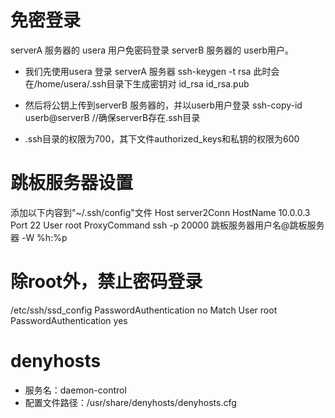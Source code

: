 # 免密登录

serverA 服务器的 usera 用户免密码登录 serverB 服务器的 userb用户。

* 我们先使用usera 登录 serverA 服务器
ssh-keygen -t rsa
此时会在/home/usera/.ssh目录下生成密钥对 id_rsa id_rsa.pub

* 然后将公钥上传到serverB 服务器的，并以userb用户登录
ssh-copy-id userb@serverB //确保serverB存在.ssh目录

* .ssh目录的权限为700，其下文件authorized_keys和私钥的权限为600

# 跳板服务器设置
添加以下内容到"~/.ssh/config"文件
Host server2Conn
    HostName 10.0.0.3
    Port 22
    User root
    ProxyCommand ssh -p 20000 跳板服务器用户名@跳板服务器 -W %h:%p

# 除root外，禁止密码登录
/etc/ssh/ssd_config
PasswordAuthentication no
Match User root
    PasswordAuthentication yes

# denyhosts
* 服务名：daemon-control
* 配置文件路径：/usr/share/denyhosts/denyhosts.cfg


